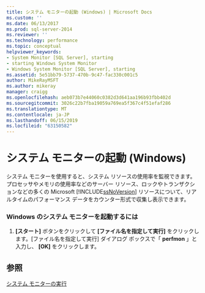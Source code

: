 ```yaml
---
title: システム モニターの起動 (Windows) | Microsoft Docs
ms.custom: ''
ms.date: 06/13/2017
ms.prod: sql-server-2014
ms.reviewer: ''
ms.technology: performance
ms.topic: conceptual
helpviewer_keywords:
- System Monitor [SQL Server], starting
- starting Windows System Monitor
- Windows System Monitor [SQL Server], starting
ms.assetid: 5e51bb79-5737-470b-9c47-fac330c001c5
author: MikeRayMSFT
ms.author: mikeray
manager: craigg
ms.openlocfilehash: aeb073b7e44060c0382d3d641aa196b93fbb402d
ms.sourcegitcommit: 3026c22b7fba19059a769ea5f367c4f51efaf286
ms.translationtype: MT
ms.contentlocale: ja-JP
ms.lasthandoff: 06/15/2019
ms.locfileid: "63150582"
---
```

# <a name="start-system-monitor-windows"></a>システム モニターの起動 (Windows)
  システム モニターを使用すると、システム リソースの使用率を監視できます。 プロセッサやメモリの使用率などのサーバー リソース、ロックやトランザクションなどの多くの Microsoft [!INCLUDE[ssNoVersion](../../includes/ssnoversion-md.md)] リソースについて、リアルタイムのパフォーマンス データをカウンター形式で収集し表示できます。  
  
### <a name="to-start-system-monitor-in-windows"></a>Windows のシステム モニターを起動するには  
  
1.  **[スタート]** ボタンをクリックして **[ファイル名を指定して実行]** をクリックします。[ファイル名を指定して実行] ダイアログ ボックスで「 **perfmon** 」と入力し、 **[OK]** をクリックします。  
  
## <a name="see-also"></a>参照  
 [システム モニターの実行](../performance-monitor/run-system-monitor.md)  
  
  
